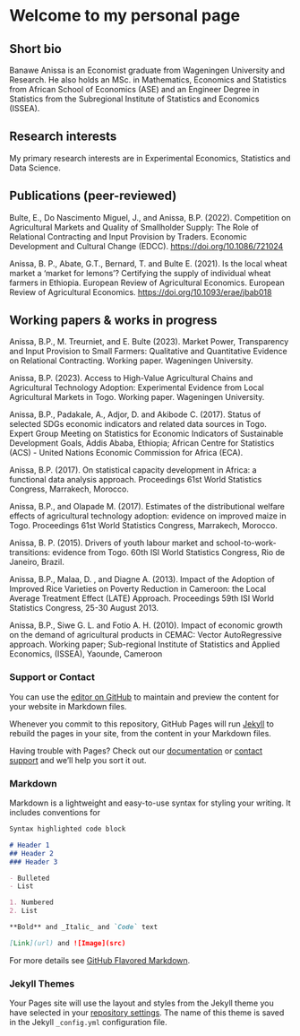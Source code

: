 # Welcome to my personal page

## Short bio 

Banawe Anissa is an Economist graduate from Wageningen University and Research. He also holds an MSc. in Mathematics, Economics and Statistics from African School of Economics (ASE) and an Engineer Degree in Statistics from the Subregional Institute of Statistics and Economics (ISSEA). 

## Research interests
My primary research interests are in Experimental Economics, Statistics and Data Science.


## Publications (peer-reviewed)

  Bulte, E., Do Nascimento Miguel, J., and Anissa, B.P. (2022). Competition on Agricultural Markets and Quality of Smallholder Supply: The Role of Relational Contracting and Input Provision by Traders. Economic Development and Cultural Change (EDCC). https://doi.org/10.1086/721024   
  
  Anissa, B. P., Abate, G.T., Bernard, T. and Bulte E. (2021). Is the local wheat market a ‘market for lemons’? Certifying the supply of individual wheat farmers in Ethiopia. European Review of Agricultural Economics.  European Review of Agricultural Economics. https://doi.org/10.1093/erae/jbab018  
  
  
## Working papers & works in progress

  Anissa, B.P., M. Treurniet, and E. Bulte (2023). Market Power, Transparency and Input Provision to Small Farmers: Qualitative and Quantitative Evidence on Relational Contracting. Working paper. Wageningen University. 
  
  Anissa, B.P. (2023). Access to High-Value Agricultural Chains and Agricultural Technology Adoption: Experimental Evidence from Local Agricultural Markets in Togo. Working paper. Wageningen University.  
  
  Anissa, B.P., Padakale, A., Adjor,  D. and Akibode C. (2017). Status of selected SDGs economic indicators and related data sources in Togo. Expert Group Meeting on Statistics for Economic Indicators of Sustainable Development Goals, Addis Ababa, Ethiopia; African Centre for Statistics (ACS) - United Nations Economic Commission for Africa (ECA).
  
  Anissa, B.P. (2017). On statistical capacity development in Africa: a functional data analysis approach. Proceedings 61st World Statistics Congress, Marrakech, Morocco.
  
  Anissa, B.P., and Olapade M. (2017). Estimates of the distributional welfare effects of agricultural technology adoption: evidence on improved maize in Togo. Proceedings 61st World Statistics Congress, Marrakech, Morocco.
  
  Anissa, B. P. (2015). Drivers of youth labour market and school-to-work-transitions: evidence from Togo. 60th ISI World Statistics Congress, Rio de Janeiro, Brazil.

  Anissa, B.P., Malaa, D. , and Diagne A. (2013). Impact of the Adoption of Improved Rice Varieties on Poverty Reduction in Cameroon: the Local Average Treatment Effect (LATE) Approach. Proceedings 59th ISI World Statistics Congress, 25-30 August 2013. 

  Anissa, B.P., Siwe G. L. and  Fotio A. H. (2010). Impact of economic growth on the demand of agricultural products in CEMAC: Vector AutoRegressive approach. Working paper; Sub-regional Institute of Statistics and Applied Economics, (ISSEA), Yaounde, Cameroon 


### Support or Contact

You can use the [editor on GitHub](https://github.com/banawe/banawe.github.io/edit/master/README.md) to maintain and preview the content for your website in Markdown files.

Whenever you commit to this repository, GitHub Pages will run [Jekyll](https://jekyllrb.com/) to rebuild the pages in your site, from the content in your Markdown files.

Having trouble with Pages? Check out our [documentation](https://help.github.com/categories/github-pages-basics/) or [contact support](https://github.com/contact) and we’ll help you sort it out.

### Markdown

Markdown is a lightweight and easy-to-use syntax for styling your writing. It includes conventions for

```markdown
Syntax highlighted code block

# Header 1
## Header 2
### Header 3

- Bulleted
- List

1. Numbered
2. List

**Bold** and _Italic_ and `Code` text

[Link](url) and ![Image](src)

```

For more details see [GitHub Flavored Markdown](https://guides.github.com/features/mastering-markdown/).

### Jekyll Themes

Your Pages site will use the layout and styles from the Jekyll theme you have selected in your [repository settings](https://github.com/banawe/banawe.github.io/settings). The name of this theme is saved in the Jekyll `_config.yml` configuration file.

